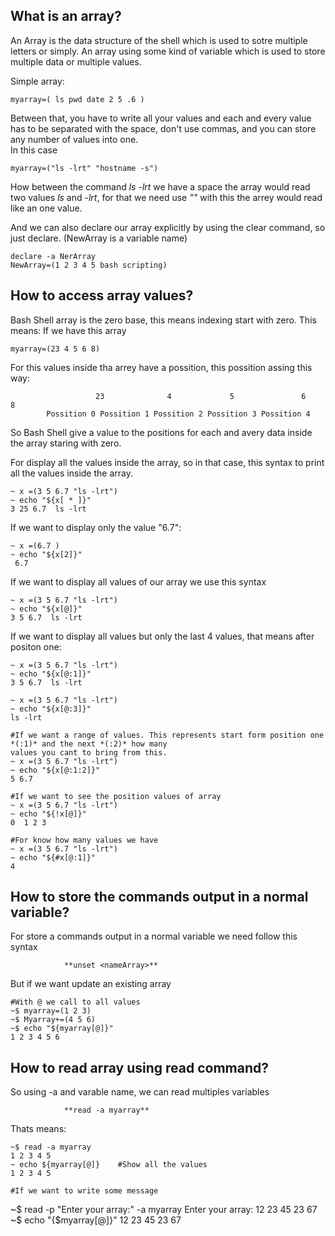 ## What is an array?
 
An Array is the data structure of the shell which is used to sotre multiple letters or simply. An array using some
kind of variable which is used to store multiple data or multiple values. 

Simple array:

```
myarray=( ls pwd date 2 5 .6 )
``` 	

Between that, you have to write all your values and each and every value has to be separated with the space, don't
use commas, and you can store any number of values into one.   
In this case 
```
myarray=("ls -lrt" "hostname -s")
```

How between the command *ls -lrt* we have a space the array would read two values *ls* and *-lrt*, for that we need use *""* with
this the arrey would read like an one value.

And we can also declare our array explicitly by using the clear command, so just declare. (NewArray is a variable name)
```
declare -a NerArray
NewArray=(1 2 3 4 5 bash scripting) 
```
## How to access array values?

Bash Shell array is the zero base, this means indexing start with zero. This means:
If we have this array 
```
myarray=(23 4 5 6 8)
```
For this values inside tha arrey have a possition, this possition assing this way: 

```
                   23              4             5               6             8
		Possition 0	Possition 1	Possition 2	Possition 3	Possition 4
```
So Bash Shell give a value to the positions for each and avery data inside the array staring with zero. 

For display all the values inside the array, so in that case, this syntax to print all the values inside the array. 

```
~ x =(3 5 6.7 "ls -lrt")
~ echo "${x[ * ]}"
3 25 6.7  ls -lrt

```
If we want to display only the value "6.7":

```
~ x =(6.7 )
~ echo "${x[2]}"
 6.7  
```
If we want to display all values of our array we use this syntax
```
~ x =(3 5 6.7 "ls -lrt")
~ echo "${x[@]}"
3 5 6.7  ls -lrt
```
If we want to display all values but only the last 4 values, that means after positon one:

```
~ x =(3 5 6.7 "ls -lrt")
~ echo "${x[@:1]}"
3 5 6.7  ls -lrt

~ x =(3 5 6.7 "ls -lrt")
~ echo "${x[@:3]}"
ls -lrt

#If we want a range of values. This represents start form position one *(:1)* and the next *(:2)* how many 
values you cant to bring from this.   
~ x =(3 5 6.7 "ls -lrt")
~ echo "${x[@:1:2]}"
5 6.7

#If we want to see the position values of array
~ x =(3 5 6.7 "ls -lrt")
~ echo "${!x[@]}"
0  1 2 3

#For know how many values we have
~ x =(3 5 6.7 "ls -lrt")
~ echo "${#x[@:1]}"
4
```
## How to store the commands output in a normal variable?

For store a commands output in a normal variable we need follow this syntax

				**unset <nameArray>**

But if we want update an existing array 

```
#With @ we call to all values 
~$ myarray=(1 2 3)
~$ Myarray+=(4 5 6)
~$ echo "${myarray[@]}"
1 2 3 4 5 6
```

## How to read array using read command?

So using -a and varable name, we can read multiples variables 

				**read -a myarray** 

Thats means:

```
~$ read -a myarray 
1 2 3 4 5 
~ echo ${myarray[@]}    #Show all the values
1 2 3 4 5
 
#If we want to write some message
```
~$ read -p "Enter your array:" -a myarray 
Enter your array: 12 23 45 23 67
~$ echo "{$myarray[@]}"
12 23 45 23 67
```
